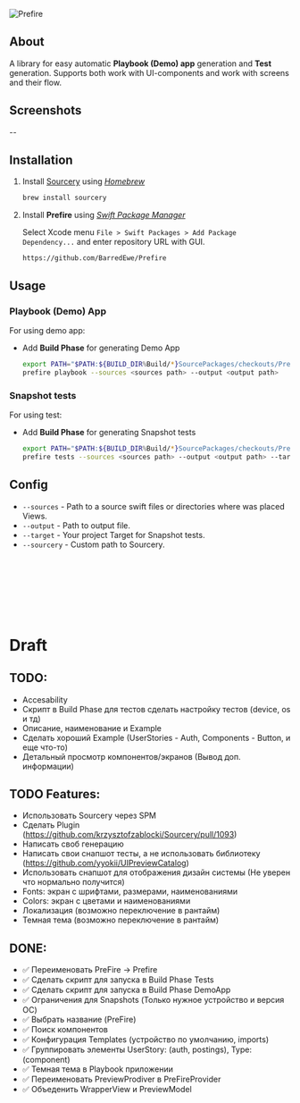 ![Prefire](https://i.postimg.cc/BQWJZPJs/Frame-16.jpg)

## About

A library for easy automatic **Playbook (Demo) app** generation and **Test** generation. Supports both work with UI-components and work with screens and their flow.

## Screenshots

--

## Installation

1. Install [Sourcery](https://github.com/krzysztofzablocki/Sourcery) using _[Homebrew](https://brew.sh)_
    ```bash
    brew install sourcery
    ```
2. Install **Prefire** using _[Swift Package Manager](https://developer.apple.com/documentation/xcode/adding_package_dependencies_to_your_app)_

    Select Xcode menu `File > Swift Packages > Add Package Dependency...` and enter repository URL with GUI.
    ```
    https://github.com/BarredEwe/Prefire
    ```

## Usage

### **Playbook (Demo) App**
For using demo app:
 - Add **Build Phase** for generating Demo App
    ```bash
    export PATH="$PATH:${BUILD_DIR%Build/*}SourcePackages/checkouts/PreFire"
    prefire playbook --sources <sources path> --output <output path>
    ```

### **Snapshot tests**
For using test:
- Add **Build Phase** for generating Snapshot tests
    ```bash
    export PATH="$PATH:${BUILD_DIR%Build/*}SourcePackages/checkouts/PreFire"
    prefire tests --sources <sources path> --output <output path> --target <test target>
    ```

## Config

- `--sources` - Path to a source swift files or directories where was placed Views. 
- `--output` - Path to output file.
- `--target` - Your project Target for Snapshot tests.
- `--sourcery` - Custom path to Sourcery.

<br><br/>
<br><br/>
<br><br/>

# Draft
## TODO: 
- Accesability
- Скрипт в Build Phase для тестов сделать настройку тестов (device, os и тд)
- Описание, наименование и Example
- Сделать хороший Example (UserStories - Auth, Components - Button, и еще что-то)
- Детальный просмотр компонентов/экранов (Вывод доп. информации)

## TODO Features:
- Использовать Sourcery через SPM
- Сделать Plugin (https://github.com/krzysztofzablocki/Sourcery/pull/1093)
- Написать своб генерацию
- Написать свои снапшот тесты, а не использовать библиотеку (https://github.com/yyokii/UIPreviewCatalog)
- Использовать снапшот для отображения дизайн системы (Не уверен что нормально получится)  
- Fonts: экран с шрифтами, размерами, наименованиями
- Colors: экран с цветами и наименованиями
- Локализация (возможно переключение в рантайм)
- Темная тема (возможно переключение в рантайм)

## DONE:
- ✅ Переименовать PreFire -> Prefire
- ✅ Cделать скрипт для запуска в Build Phase Tests
- ✅ Сделать скрипт для запуска в Build Phase DemoApp
- ✅ Ограничения для Snapshots (Только нужное устройство и версия ОС)
- ✅ Выбрать название (PreFire)
- ✅ Поиск компонентов
- ✅ Конфигурация Templates (устройство по умолчанию, imports)
- ✅ Группировать элементы UserStory: (auth, postings), Type: (component)
- ✅ Темная тема в Playbook приложении
- ✅ Переименовать PreviewProdiver в PreFireProvider
- ✅ Объеденить WrapperView и PreviewModel